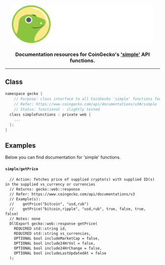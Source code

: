 <p align="center">
  <img width="460" height="125" src="/images/coingecko.jpg">
</p>
<h3 align="center">Documentation resources for CoinGecko's <a href="https://www.coingecko.com/api/documentations/v3#/simple">'simple'</a> API functions.</h3>
<hr>

<h2>Class</h2>

```c
namespace gecko {
	// Purpose: class interface to all CoinGecko 'simple' functions found below
	// Refer: https://www.coingecko.com/api/documentations/v3#/simple
	// Status: functional - slightly tested
  class simpleFunctions : private web {
    ...
  };
}
```

<h2>Examples</h2>
<p>Below you can find documentation for 'simple' functions.</p>

<h4><code>simple/getPrice</code></h4>

```
  // Action: fetches price of supplied crypto(s) with supplied ID(s) in the supplied vs_currency or currencies
  // Returns: gecko::web::response
  // Refer: https://www.coingecko.com/api/documentations/v3
  // Example(s):
  //    getPrice("bitcoin", "usd,rub")
  //    getPrice("bitcoin,ripple", "usd,rub", true, false, true, false)
  // Notes: none
  DllExport gecko::web::response getPrice(
  	REQUIRED std::string id,
	REQUIRED std::string vs_currencies,
	OPTIONAL bool includeMarketCap = false,
	OPTIONAL bool include24HrVol = false,
	OPTIONAL bool include24HrChange = false,
	OPTIONAL bool includeLastUpdatedAt = false
  );
```

